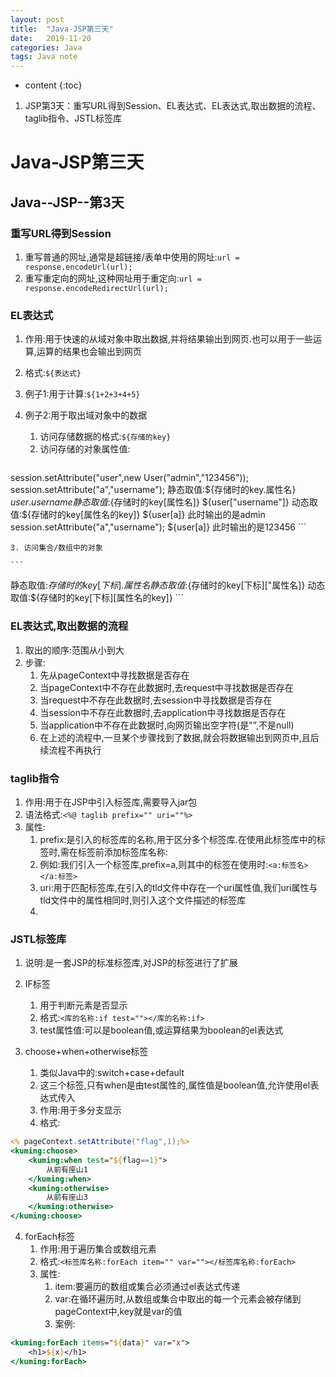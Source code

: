 ```yaml
---
layout: post
title:  "Java-JSP第三天"
date:   2019-11-20
categories: Java
tags: Java note
---
```


* content
{:toc}

1. JSP第3天：重写URL得到Session、EL表达式、EL表达式,取出数据的流程、taglib指令、JSTL标签库








# Java-JSP第三天
## Java--JSP--第3天
### 重写URL得到Session
1. 重写普通的网址,通常是超链接/表单中使用的网址:`url = response.encodeUrl(url);`
2. 重写重定向的网址,这种网址用于重定向:`url = response.encodeRedirectUrl(url);`

### EL表达式
1. 作用:用于快速的从域对象中取出数据,并将结果输出到网页.也可以用于一些运算,运算的结果也会输出到网页
2. 格式:`${表达式}`
3. 例子1:用于计算:`${1+2+3+4+5}`
4. 例子2:用于取出域对象中的数据
    1. 访问存储数据的格式:`${存储的key}`
    2. 访问存储的对象属性值:  

    ```jsp
session.setAttribute("user",new User("admin","123456"));
session.setAttribute("a","username");
静态取值:${存储时的key.属性名}
${user.username}
静态取值:${存储时的key[属性名]}
${user["username"]}
动态取值:${存储时的key[属性名的key]}
${user[a]}  此时输出的是admin
session.setAttribute("a","username");
${user[a]}  此时输出的是123456
    ```

    3. 访问集合/数组中的对象

    ```
静态取值:${存储时的key[下标].属性名}
静态取值:${存储时的key[下标]["属性名]}
动态取值:${存储时的key[下标][属性名的key]}
    ```

### EL表达式,取出数据的流程
1. 取出的顺序:范围从小到大
2. 步骤:
    1. 先从pageContext中寻找数据是否存在
    2. 当pageContext中不存在此数据时,去request中寻找数据是否存在
    3. 当request中不存在此数据时,去session中寻找数据是否存在
    4. 当session中不存在此数据时,去application中寻找数据是否存在
    5. 当application中不存在此数据时,向网页输出空字符(是"",不是null)
    6. 在上述的流程中,一旦某个步骤找到了数据,就会将数据输出到网页中,且后续流程不再执行

### taglib指令
1. 作用:用于在JSP中引入标签库,需要导入jar包
2. 语法格式:`<%@ taglib prefix="" uri=""%>`
3. 属性:
    1. prefix:是引入的标签库的名称,用于区分多个标签库.在使用此标签库中的标签时,需在标签前添加标签库名称:
    2. 例如:我们引入一个标签库,prefix=a,则其中的标签在使用时:`<a:标签名></a:标签>`
    3. uri:用于匹配标签库,在引入的tld文件中存在一个uri属性值,我们uri属性与tld文件中的属性相同时,则引入这个文件描述的标签库
    4. 

### JSTL标签库
1. 说明:是一套JSP的标准标签库,对JSP的标签进行了扩展
2. IF标签
    1. 用于判断元素是否显示
    2. 格式:`<库的名称:if test=""></库的名称:if>`
    3. test属性值:可以是boolean值,或运算结果为boolean的el表达式

3. choose+when+otherwise标签
    1. 类似Java中的:switch+case+default
    2. 这三个标签,只有when是由test属性的,属性值是boolean值,允许使用el表达式传入
    3. 作用:用于多分支显示
    4. 格式:

```jsp
<% pageContext.setAttribute("flag",1);%>
<kuming:choose>
    <kuming:when test="${flag==1}">
        从前有座山1
    </kuming:when>
    <kuming:otherwise>
        从前有座山3
    </kuming:otherwise>
</kuming:choose>
```

4. forEach标签
    1. 作用:用于遍历集合或数组元素
    2. 格式:`<标签库名称:forEach item="" var=""></标签库名称:forEach>` 
    3. 属性:
        1. item:要遍历的数组或集合必须通过el表达式传递
        2. var:在循环遍历时,从数组或集合中取出的每一个元素会被存储到pageContext中,key就是var的值
        3. 案例:
```jsp
<kuming:forEach items="${data}" var="x">
    <h1>${x}</h1>
</kuming:forEach>
```



















